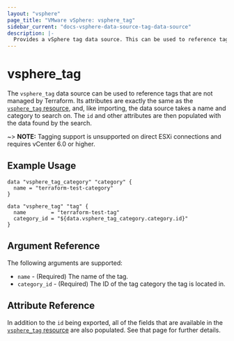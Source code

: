 ```yaml
---
layout: "vsphere"
page_title: "VMware vSphere: vsphere_tag"
sidebar_current: "docs-vsphere-data-source-tag-data-source"
description: |-
  Provides a vSphere tag data source. This can be used to reference tags not managed in Terraform.
---
```


# vsphere\_tag

The `vsphere_tag` data source can be used to reference tags that are not
managed by Terraform. Its attributes are exactly the same as the [`vsphere_tag`
resource][resource-tag], and, like importing, the data source takes a name and
category to search on. The `id` and other attributes are then populated with
the data found by the search.

[resource-tag]: /docs/providers/vsphere/r/tag.html

~> **NOTE:** Tagging support is unsupported on direct ESXi connections and
requires vCenter 6.0 or higher.

## Example Usage

```hcl
data "vsphere_tag_category" "category" {
  name = "terraform-test-category"
}

data "vsphere_tag" "tag" {
  name        = "terraform-test-tag"
  category_id = "${data.vsphere_tag_category.category.id}"
}
```

## Argument Reference

The following arguments are supported:

* `name` - (Required) The name of the tag.
* `category_id` - (Required) The ID of the tag category the tag is located in.

## Attribute Reference

In addition to the `id` being exported, all of the fields that are available in
the [`vsphere_tag` resource][resource-tag] are also populated. See that page
for further details.
